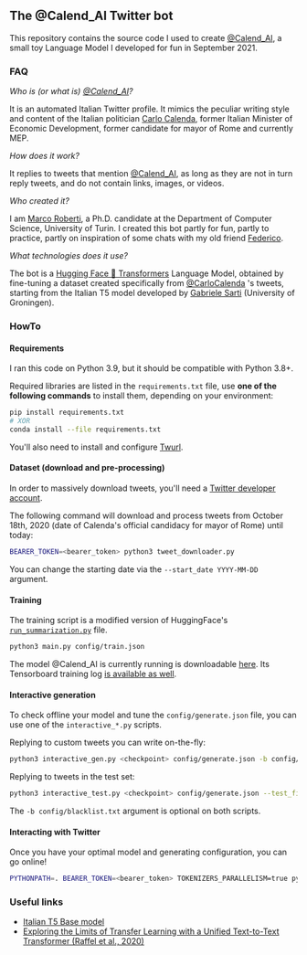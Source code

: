 ## The @Calend_AI Twitter bot
This repository contains the source code I used to create [@Calend_AI](https://twitter.com/Calend_AI), a small toy Language Model I developed for fun in September 2021.

### FAQ
*Who is (or what is) [@Calend_AI](https://twitter.com/Calend_AI)?*

It is an automated Italian Twitter profile. It mimics the peculiar writing style and content of the Italian politician [Carlo Calenda](), former Italian Minister of Economic Development, former candidate for mayor of Rome and currently MEP.

*How does it work?*

It replies to tweets that mention [@Calend_AI](https://twitter.com/Calend_AI), as long as they are not in turn reply tweets, and do not contain links, images, or videos.

*Who created it?*

I am [Marco Roberti](https://marcoroberti.com), a Ph.D. candidate at the Department of Computer Science, University of Turin. I created this bot partly for fun, partly to practice, partly on inspiration of some chats with my old friend [Federico](https://federicojose.com/).

*What technologies does it use?*

The bot is a [Hugging Face 🤗 Transformers](https://huggingface.co/docs/transformers/index) Language Model, obtained by fine-tuning a dataset created specifically from [@CarloCalenda](https://twitter.com/CarloCalenda) 's tweets, starting from the Italian T5 model developed by [Gabriele Sarti](https://github.com/gsarti) (University of Groningen).

### HowTo

#### Requirements
I ran this code on Python 3.9, but it should be compatible with Python 3.8+.

Required libraries are listed in the `requirements.txt` file, use **one of the following commands** to install them, depending on your environment:
```bash
pip install requirements.txt
# XOR
conda install --file requirements.txt
```

You'll also need to install and configure [Twurl](https://github.com/twitter/twurl).

#### Dataset (download and pre-processing)
In order to massively download tweets, you'll need a [Twitter developer account](https://developer.twitter.com/en/docs/twitter-api/getting-started/getting-access-to-the-twitter-api).

The following command will download and process tweets from October 18th, 2020 (date of Calenda's official candidacy for mayor of Rome) until today:
```bash
BEARER_TOKEN=<bearer_token> python3 tweet_downloader.py
```
You can change the starting date via the `--start_date YYYY-MM-DD` argument. 

#### Training
The training script is a modified version of HuggingFace's [`run_summarization.py`](https://github.com/huggingface/transformers/blob/v4.9.1/examples/pytorch/summarization/run_summarization.py) file.
```bash
python3 main.py config/train.json
```
The model @Calend_AI is currently running is downloadable [here](https://datacloud.di.unito.it/index.php/s/peCc4PWD72yP9rY/download). Its Tensorboard training log [is available as well](https://tensorboard.dev/experiment/xWNfja3RQcqA19pJkGVcxg/#scalars&_smoothingWeight=0).

#### Interactive generation
To check offline your model and tune the `config/generate.json` file, you can use one of the `interactive_*.py` scripts.

Replying to custom tweets you can write on-the-fly:
```bash
python3 interactive_gen.py <checkpoint> config/generate.json -b config/blacklist.txt
```

Replying to tweets in the test set:
```bash
python3 interactive_test.py <checkpoint> config/generate.json --test_file data/test.json -b config/blacklist.txt
```

The `-b config/blacklist.txt` argument is optional on both scripts.

#### Interacting with Twitter
Once you have your optimal model and generating configuration, you can go online!
```bash
PYTHONPATH=. BEARER_TOKEN=<bearer_token> TOKENIZERS_PARALLELISM=true python3 bot/server.py <checkpoint> config/generate.json -b config/blacklist.txt
```

### Useful links
* [Italian T5 Base model](https://huggingface.co/gsarti/it5-base)
* [Exploring the Limits of Transfer Learning with a Unified Text-to-Text Transformer (Raffel et al., 2020)](https://arxiv.org/pdf/1910.10683.pdf)
